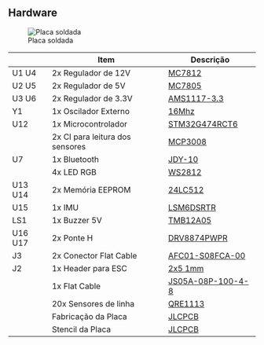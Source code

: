 ## Hardware

<figure>
    <img src="images/raijin/solda_1.jpg" alt="Placa soldada">
    <figcaption>Placa soldada</figcaption>
</figure>

|         | Item                            | Descrição                                                                                                                             |
| ------- | ------------------------------- | ------------------------------------------------------------------------------------------------------------------------------------- |
| U1 U4   | 2x Regulador de 12V             | [MC7812](https://www.lcsc.com/product-detail/Linear-Voltage-Regulators-LDO_onsemi-MC7812BDTRKG_C126398.html)                          |
| U2 U5   | 2x Regulador de 5V              | [MC7805](https://www.lcsc.com/product-detail/Voltage-Regulators-Linear-Low-Drop-Out-LDO-Regulators_onsemi-MC7805CDTG_C897464.html)    |
| U3 U6   | 2x Regulador de 3.3V            | [AMS1117-3.3](https://www.lcsc.com/product-detail/Linear-Voltage-Regulators-LDO_Advanced-Monolithic-Systems-AMS1117-3-3_C6186.html)   |
| Y1      | 1x Oscilador Externo            | [16Mhz](https://www.lcsc.com/product-detail/Crystals_JGHC-S2216000121080_C426965.html)                                                |
| U12     | 1x Microcontrolador             | [STM32G474RCT6](https://www.st.com/en/microcontrollers-microprocessors/stm32g474rc.html)                                              |
|         | 2x CI para leitura dos sensores | [MCP3008](https://cdn-shop.adafruit.com/datasheets/MCP3008.pdf)                                                                       |
| U7      | 1x Bluetooth                    | [JDY-10](https://pt.aliexpress.com/item/1005002662971614.html)                                                                        |
|         | 4x LED RGB                      | [WS2812](https://www.lcsc.com/product-detail/Light-Emitting-Diodes-LED_Worldsemi-WS2812B-B-W_C114586.html)                            |
| U13 U14 | 2x Memória EEPROM               | [24LC512](https://www.microchip.com/en-us/product/24lc512)                                                                            |
| U15     | 1x IMU                          | [LSM6DSRTR](https://www.st.com/resource/en/datasheet/lsm6dsr.pdf)                                                                     |
| LS1     | 1x Buzzer 5V                    | [TMB12A05](https://www.lcsc.com/product-detail/Buzzers_Jiangsu-Huaneng-Elec-TMB12A05_C96093.html)                                     |
| U16 U17 | 2x Ponte H                      | [DRV8874PWPR](https://www.ti.com/product/DRV8874/part-details/DRV8874PWPR)                                                            |
| J3      | 2x Conector Flat Cable          | [AFC01-S08FCA-00](https://www.lcsc.com/product-detail/FFC-FPC-Flat-Flexible-Connector-Assemblies_JUSHUO-AFC01-S08FCA-00_C262657.html) |
| J2      | 1x Header para ESC              | [2x5 1mm](https://www.lcsc.com/product-detail/Pin-Headers_GREENCONN-GPCA201-0502A010C1AA_C5138892.html)                               |
|         | 1x Flat Cable                   | [JS05A-08P-100-4-8](https://www.lcsc.com/product-detail/FFC-FPC-Connect-Cables_JUSHUO-JS05A-08P-100-4-8_C2857475.html)                |
|         | 20x Sensores de linha           | [QRE1113](https://www.lcsc.com/product-detail/Reflective-Optical-Interrupters_onsemi-QRE1113GR_C232862.html)                          |
|         | Fabricação da Placa             | [JLCPCB](https://jlcpcb.com/)                                                                                                         |
|         | Stencil da Placa                | [JLCPCB](https://jlcpcb.com/)                                                                                                         |
